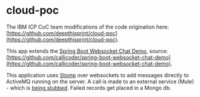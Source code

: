 # cloud-poc

The IBM ICP CoC team modifications of the code origination here: [https://github.com/deepthisprint/cloud-poc](https://github.com/deepthisprint/cloud-poc).

This app extends the [Spring Boot Websocket Chat Demo](https://www.callicoder.com/spring-boot-websocket-chat-example/),    source: [https://github.com/callicoder/spring-boot-websocket-chat-demo](https://github.com/callicoder/spring-boot-websocket-chat-demo).

This application uses [Stomp](http://jmesnil.net/stomp-websocket/doc/) over websockets to add messages directly to ActiveMQ running on the server. A call is made to an external service (Mule) - which is [being stubbed](https://github.com/jconallen/mule-stub). Failed records get placed in a Mongo db.